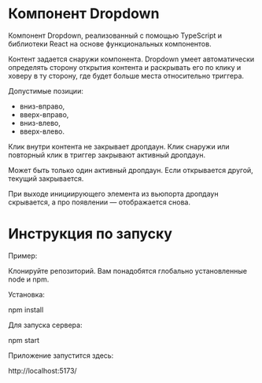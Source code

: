 # Компонент Dropdown

Компонент Dropdown, реализованный с помощью TypeScript и библиотеки React на основе функциональных компонентов. 

Контент задается снаружи компонента. Dropdown умеет автоматически определять сторону открытия контента и раскрывать его по клику и ховеру в ту сторону, где будет больше места относительно триггера.

Допустимые позиции:

- вниз-вправо,
- вверх-вправо,
- вниз-влево,
- вверх-влево.

Клик внутри контента не закрывает дропдаун.
Клик снаружи или повторный клик в триггер закрывают активный дропдаун.

Может быть только один активный дропдаун. Если открывается другой, текущий закрывается.

При выходе инициирующего элемента из вьюпорта дропдаун скрывается, а про появлении — отображается снова.

# Инструкция по запуску

Пример:

Клонируйте репозиторий. Вам понадобятся глобально установленные node и npm.

Установка:

npm install

Для запуска сервера:

npm start

Приложение запустится здесь:

http://localhost:5173/

